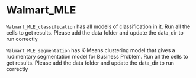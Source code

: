 # Walmart_MLE

`Walmart_MLE_classification` has all models of classification in it. Run all the cells to get results. Please add the data folder and update the data_dir to run correctly

`Walmart_MLE_segmentation` has K-Means clustering model that gives a rudimentary segmentation model for Business Problem. Run all the cells to get results. Please add the data folder and update the data_dir to run correctly

